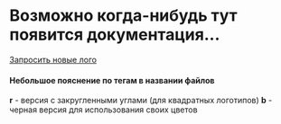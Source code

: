 # Возможно когда-нибудь тут появится документация...

[Запросить новые лого](https://t.me/lg1447)

#### Небольшое пояснение по тегам в названии файлов
**r** - версия с закругленными углами (для квадратных логотипов)
**b** - черная версия для использования своих цветов